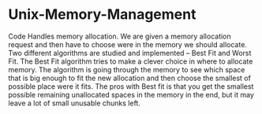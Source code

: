 # Unix-Memory-Management

Code Handles memory allocation. We are given a memory allocation request and then
have to choose were in the memory we should allocate.
Two different algorithms are studied and implemented – Best Fit and Worst Fit.
The Best Fit algorithm tries to make a clever choice in where to allocate
memory. The algorithm is going through the memory to see which space that is big enough to
fit the new allocation and then choose the smallest of possible place were it fits. The pros with
Best fit is that you get the smallest possible remaining unallocated spaces in the memory in
the end, but it may leave a lot of small unusable chunks left.
